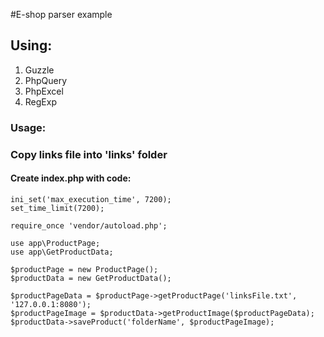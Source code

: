 #E-shop parser example
## Using:
1) Guzzle
2) PhpQuery
3) PhpExcel
4) RegExp
### Usage:
### Copy links file into 'links' folder
#### Create index.php with code:
    ini_set('max_execution_time', 7200);
    set_time_limit(7200);
    
    require_once 'vendor/autoload.php';
    
    use app\ProductPage;
    use app\GetProductData;
    
    $productPage = new ProductPage();
    $productData = new GetProductData();
    
    $productPageData = $productPage->getProductPage('linksFile.txt', '127.0.0.1:8080');
    $productPageImage = $productData->getProductImage($productPageData);
    $productData->saveProduct('folderName', $productPageImage);
    